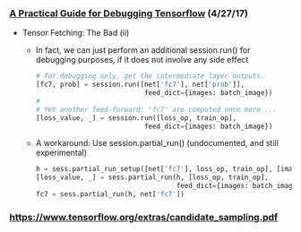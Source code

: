 ### [A Practical Guide for Debugging Tensorflow](https://wookayin.github.io/tensorflow-talk-debugging) (4/27/17)
* Tensor Fetching: The Bad (ii)
  * In fact, we can just perform an additional session.run() for debugging purposes, if it does not involve any side effect

    ```python
    # for debugging only, get the intermediate layer outputs.
    [fc7, prob] = session.run([net['fc7'], net['prob']],
                               feed_dict={images: batch_image})
    #
    # Yet another feed-forward: 'fc7' are computed once more ...
    [loss_value, _] = session.run([loss_op, train_op],
                               feed_dict={images: batch_image})
    ```
  * A workaround: Use session.partial_run() (undocumented, and still experimental)
    ```python
    h = sess.partial_run_setup([net['fc7'], loss_op, train_op], [images])
    [loss_value, _] = sess.partial_run(h, [loss_op, train_op],
                                       feed_dict={images: batch_image})
    fc7 = sess.partial_run(h, net['fc7'])
    ```


### https://www.tensorflow.org/extras/candidate_sampling.pdf